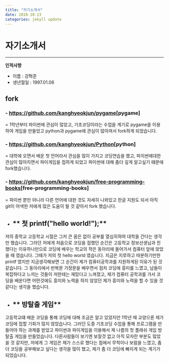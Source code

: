 ```yaml
---
title: "자기소개서"
date: 2018-10-23 
categories: jekyll update
---
```




# 자기소개서
------------

**인적사항**
- 이름 : 강혁준
- 생년월일 : 1997.01.06
 
 
## **fork <br/>**
### - <https://github.com/kanghyeokjun/pygame>[pygame]<br/>
 = 1학년부터 파이썬에 관심이 많았고, 기초코딩이라는 수업을 계기로 pygame을 이용하여 게임을 만들었고 python과 pygame에 관심이 많아져서 fork하게 되었습니다.
### - <https://github.com/kanghyeokjun/Python>[python]<br/>
 = 대학에 오면서 배운 첫 언어라서 관심을 많이 가지고 코딩연습을 했고, 파이썬에대한 관심이 많아지면서 파이게임을 접하게 되었고 파이썬에 대해 좀더 깊게 알고싶기 떄문에 fork했습니다.
### - <https://github.com/kanghyeokjun/free-programming-books>[free-programming-books]<br/>
 = 파이썬 뿐만 아니라 다른 언어에 대한 것도 자세히 나와있고 한글 지원도 되서 아직 git이 어색한 저에게 많은 도움이 될 것 같아서 fork 했습니다.
 

- ## ** 첫 printf("hello world!");** <br/>
저의 중학교 고등학교 시절은 그저 큰 꿈은 없이 공부를 열심히하여 대학을 간다는 생각만 했습니다. 그러던 저에게 처음으로 코딩을 접했던 순간은 고등학교 정보선생님과 친했다는 이유하나만으로 코딩에 배우는 학교의 작은 동아리에 들어가서 컴퓨터 앞에 앉았을 때 였습니다.
그때가 저의 첫 hello world 였습니다. 지금은 지루하고 따분하기만한 printf 였지만 지금생각해보면 그 순간이 제가 컴퓨터공학과를 지원하게된 이유가 된 것 같습니다. 그 동아리에서 반복문 가정문을 배우면서 점차 코딩에 흥미를 느꼈고, 남들이 복잡하다고 느끼는 것들이 저한테는 재밌다고 느껴졌고, 제가 컴퓨터 공학과를 가서 코딩을 배운다면 어떤것에도 흥미와 노력을 하지 않았던 제가 흥미와 노력을 할 수 있을 것같다는 생각을 했습니다.

- ## ** 방탈출 게임** <br/>
고등학교떄 배운 코딩을 통해 코딩에 대해 조금은 알고 있었지만 1학년 때 교양으론 제가 코딩에 접할 기회가 많지 않았습니다. 그러던 도중 기초코딩 수업을 통해 프로그램을 만들어야 하는 과제를 받았고 파이썬과 파이게임을 이용해서 제 나름의 첫 플래쉬 게임 방탈출 게임을 만들었습니다. 다른사람들이 보기엔 보잘것 없고 아직 모자란 부분도 많았을 것 같지만, 저에게 그 게임은 제가 스스로 했다는 점에서 무척이나 보람을 느꼈고, 좀 더 코딩을 공부해보고 싶다는 생각을 많이 했고,  제가 좀 더 코딩에 빠지게 되는 계기가 되었습니다. 
